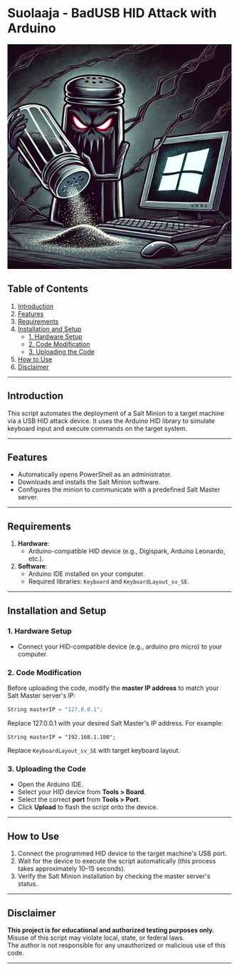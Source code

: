 # Suolaaja - BadUSB HID Attack with Arduino

![](suolaaja.webp)

## Table of Contents
1. [Introduction](#introduction)
2. [Features](#features)
3. [Requirements](#requirements)
4. [Installation and Setup](#installation-and-setup)
   - [1. Hardware Setup](#1-hardware-setup)
   - [2. Code Modification](#2-code-modification)
   - [3. Uploading the Code](#3-uploading-the-code)
5. [How to Use](#how-to-use)
6. [Disclaimer](#disclaimer)

---

## Introduction
This script automates the deployment of a Salt Minion to a target machine via a USB HID attack device. It uses the Arduino HID library to simulate keyboard input and execute commands on the target system.

---

## Features
- Automatically opens PowerShell as an administrator.
- Downloads and installs the Salt Minion software.
- Configures the minion to communicate with a predefined Salt Master server.

---

## Requirements
1. **Hardware**: 
   - Arduino-compatible HID device (e.g., Digispark, Arduino Leonardo, etc.).
2. **Software**:
   - Arduino IDE installed on your computer.
   - Required libraries: `Keyboard` and `KeyboardLayout_sv_SE`.

---

## Installation and Setup

### 1. Hardware Setup
- Connect your HID-compatible device (e.g., arduino pro micro) to your computer.

### 2. Code Modification
Before uploading the code, modify the **master IP address** to match your Salt Master server's IP:

```cpp
String masterIP = "127.0.0.1";
```
Replace 127.0.0.1 with your desired Salt Master's IP address. For example:

```
String masterIP = "192.168.1.100";
```

Replace `KeyboardLayout_sv_SE` with target keyboard layout.

### 3. Uploading the Code
- Open the Arduino IDE.
- Select your HID device from **Tools > Board**.
- Select the correct **port** from **Tools > Port**.
- Click **Upload** to flash the script onto the device.

---

## How to Use
1. Connect the programmed HID device to the target machine's USB port.
2. Wait for the device to execute the script automatically (this process takes approximately 10–15 seconds).
3. Verify the Salt Minion installation by checking the master server's status.

---

## Disclaimer
**This project is for educational and authorized testing purposes only.**  
Misuse of this script may violate local, state, or federal laws.  
The author is not responsible for any unauthorized or malicious use of this code.

---



